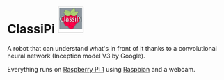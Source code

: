 # ClassiPi <img src="/logo.png" width="60" alt="logo" />


A robot that can understand what's in front of it thanks to a convolutional neural network (Inception model V3 by Google).

Everything runs on [Raspberry Pi 1](https://www.raspberrypi.org/products/model-b/) using [Raspbian](https://www.raspbian.org/) and a webcam.

